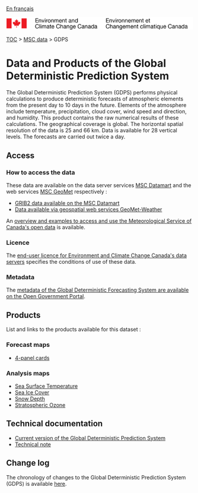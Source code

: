 [En français](readme_gdps_fr.md)

![ECCC logo](../../img_eccc-logo.png)

[TOC](../../readme_en.md) > [MSC data](../readme_en.md) > GDPS


# Data and Products of the Global Deterministic Prediction System

The Global Deterministic Prediction System (GDPS) performs physical calculations to produce deterministic forecasts of atmospheric elements from the present day to 10 days in the future. Elements of the atmosphere include temperature, precipitation, cloud cover, wind speed and direction, and humidity. This product contains the raw numerical results of these calculations. The geographical coverage is global. The horizontal spatial resolution of the data is 25 and 66 km. Data is available for 28 vertical levels. The forecasts are carried out twice a day.

## Access

### How to access the data

These data are available on the data server services [MSC Datamart](../../msc-datamart/readme_en.md) and the web services [MSC GeoMet](../../msc-geomet/readme_en.md) respectively :

* [GRIB2 data available on the MSC Datamart](readme_gdps-datamart_en.md) 
* [Data available via geospatial web services GeoMet-Weather](../../msc-geomet/readme_en.md)

An [overview and examples to access and use the Meteorological Service of Canada's open data](../../usage/readme_en.md) is available.


### Licence

The [end-user licence for Environment and Climate Change Canada's data servers](../../licence/readme_en.md) specifies the conditions of use of these data.


### Metadata


The [metadata of the Global Deterministic Forecasting System are available on the Open Government Portal](https://open.canada.ca/data/en/dataset/c041e79a-914a-5a4e-a485-9cbc506195df).


## Products

List and links to the products available for this dataset :


### Forecast maps

* [4-panel cards](https://meteo.gc.ca/model_forecast/global_e.html)

### Analysis maps

* [Sea Surface Temperature](https://weather.gc.ca/data/analysis/351_100.gif)
* [Sea Ice Cover](https://weather.gc.ca/data/analysis/350_100.gif)
* [Snow Depth](https://weather.gc.ca/data/analysis/352_100.gif)
* [Stratospheric Ozone](http://es-ee.tor.ec.gc.ca/e/ozone/ozoneworld.htm)

## Technical documentation

* [Current version of the Global Deterministic Prediction System](https://collaboration.cmc.ec.gc.ca/cmc/cmoi/product_guide/docs/tech_specifications/tech_specifications_GDPS_e.pdf)
* [Technical note](https://collaboration.cmc.ec.gc.ca/cmc/cmoi/product_guide/docs/tech_notes/technote_gdps_e.pdf)


## Change log

The chronology of changes to the Global Deterministic Prediction System (GDPS) is available [here](changelog_gdps_en.md).

